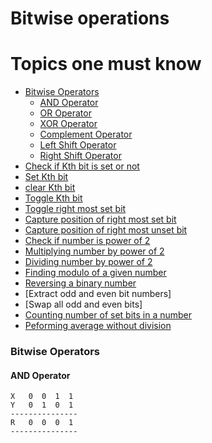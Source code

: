 # Bitwise operations
Topics one must know
=====================
- [Bitwise Operators](#bitwise-operators)
    - [AND Operator](#and-operator)
    - [OR Operator](#or-operator)
    - [XOR Operator](#xor-operator)
    - [Complement Operator](#complement-operator)
    - [Left Shift Operator](#left-shift-operator)
    - [Right Shift Operator](#right-shift-operator)
- [Check if Kth bit is set or not](#check-if-kth-bit-is-set-or-not)
- [Set Kth bit](#set-kth-bit)
- [clear Kth bit](#clear-kth-bit)
- [Toggle Kth bit](#toggle-kth-bit)
- [Toggle right most set bit](#toggle-right-most-set-bit)
- [Capture position of right most set bit](#capture-position-of-right-most-set-bit)
- [Capture position of right most unset bit](#capture-position-of-right-most-unset-bit)
- [Check if number is power of 2](#check-if-number-is-power-of-2)
- [Multiplying number by power of 2](#multiplying-number-by-power-of-2)
- [Dividing number by power of 2](#dividing-number-by-power-of-2)
- [Finding modulo of a given number](#finding-modulo-of-given-number)
- [Reversing a binary number](#reversing-a-binary-number)
- [Extract odd and even bit numbers]
- [Swap all odd and even bits]
- [Counting number of set bits in a number](#counting-number-of-set-bits-in-a-number)
- [Peforming average without division](#performing-average-without-divison)

### Bitwise Operators
#### AND Operator
```
X   0  0  1  1
Y   0  1  0  1
---------------
R   0  0  0  1
---------------
```
